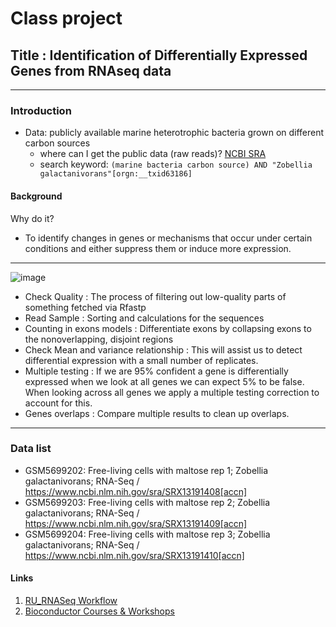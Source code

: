 # Class project
## Title : Identification of Differentially Expressed Genes from RNAseq data
-------- 
### Introduction
* Data: publicly available marine heterotrophic bacteria grown on different carbon sources
  - where can I get the public data (raw reads)? [NCBI SRA](https://www.ncbi.nlm.nih.gov/sra)
  - search keyword: `(marine bacteria carbon source) AND "Zobellia galactanivorans"[orgn:__txid63186] `
#### Background
Why do it?
* To identify changes in genes or mechanisms that occur under certain conditions and either suppress them or induce more expression.
-------
![image](https://github.com/igchoi/IBT618-SystemsBiotechnology/assets/165700031/91bd24e3-56e5-443e-b9a7-ed2d8caa5382)

  - Check Quality : The process of filtering out low-quality parts of something fetched via Rfastp
  - Read Sample : Sorting and calculations for the sequences 
  - Counting in exons models : Differentiate exons by collapsing exons to the nonoverlapping, disjoint regions
  - Check Mean and variance relationship : This will assist us to detect differential expression with a small number of replicates.
  - Multiple testing : If we are 95% confident a gene is differentially expressed when we look at all genes we can expect 5% to be false. When looking across all genes we apply a multiple testing correction to account for this.
  - Genes overlaps : Compare multiple results to clean up overlaps.

------
### Data list
  
  - GSM5699202: Free-living cells with maltose rep 1; Zobellia galactanivorans; RNA-Seq  / https://www.ncbi.nlm.nih.gov/sra/SRX13191408[accn]
  - GSM5699203: Free-living cells with maltose rep 2; Zobellia galactanivorans; RNA-Seq  / https://www.ncbi.nlm.nih.gov/sra/SRX13191409[accn]
  - GSM5699204: Free-living cells with maltose rep 3; Zobellia galactanivorans; RNA-Seq  / https://www.ncbi.nlm.nih.gov/sra/SRX13191410[accn]

#### Links
1. [RU_RNASeq Workflow](https://rockefelleruniversity.github.io/RU_RNAseq/)
2. [Bioconductor Courses & Workshops](https://www.bioconductor.org/help/course-materials/)

